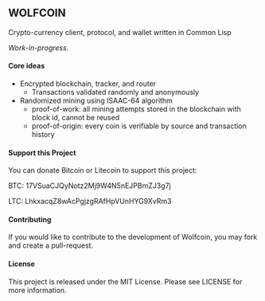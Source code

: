 ## WOLFCOIN

Crypto-currency client, protocol, and wallet written in Common Lisp

*Work-in-progress.*

#### Core ideas

* Encrypted blockchain, tracker, and router
	* Transactions validated randomly and anonymously
* Randomized mining using ISAAC-64 algorithm
	* proof-of-work: all mining attempts stored in the blockchain with block id, cannot be reused
	* proof-of-origin: every coin is verifiable by source and transaction history

#### Support this Project

You can donate Bitcoin or Litecoin to support this project:

BTC: 17VSuaCJQyNotz2Mj9W4N5nEJPBmZJ3g7j

LTC: LhkxacqZ8wAcPgjzgRAfHpVUnHYG9XvRm3

#### Contributing

If you would like to contribute to the development of Wolfcoin, you may fork and create a pull-request.

#### License

This project is released under the MIT License.  Please see LICENSE for more information.